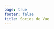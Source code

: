 ```yaml
---
page: true
footer: false
title: Socios de Vue
---
```


<script setup>
import PartnerLanding from './components/PartnerLanding.vue'
</script>

<PartnerLanding />
